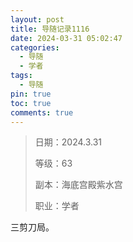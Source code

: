 ```yaml
---
layout: post
title: 导随记录1116
date: 2024-03-31 05:02:47
categories:
  - 导随
  - 学者
tags:
  - 导随
pin: true
toc: true
comments: true
---
```

> 日期：2024.3.31
>
> 等级：63
>
> 副本：海底宫殿紫水宫
>
> 职业：学者

三剪刀局。
